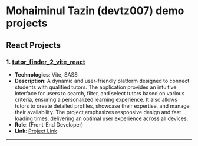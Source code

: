 # Mohaiminul Tazin (devtz007) demo projects

## React Projects

### 1. [tutor_finder_2_vite_react](http://84.247.181.107:1111/)
- **Technologies**: Vite, SASS
- **Description**: A dynamic and user-friendly platform designed to connect students with qualified tutors. The application provides an intuitive interface for users to search, filter, and select tutors based on various criteria, ensuring a personalized learning experience. It also allows tutors to create detailed profiles, showcase their expertise, and manage their availability. The project emphasizes responsive design and fast loading times, delivering an optimal user experience across all devices. 
- **Role**: (Front-End Developer)
- **Link**: [Project Link](http://84.247.181.107:1111/)

---


